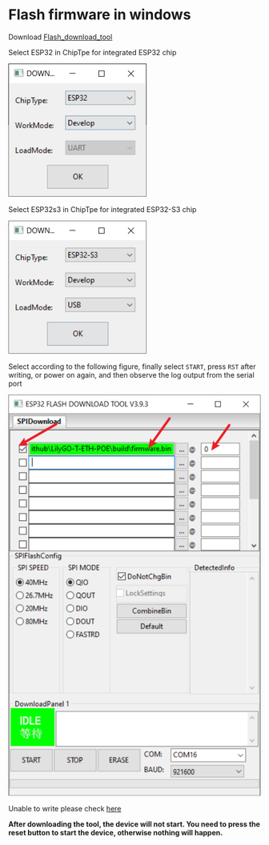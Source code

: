 # Flash firmware in windows


Download [Flash_download_tool](https://www.espressif.com.cn/sites/default/files/tools/flash_download_tool_3.9.5_0.zip)



Select ESP32 in ChipTpe for integrated ESP32 chip

![](./img/esp32-1.png)


Select ESP32s3 in ChipTpe for integrated ESP32-S3 chip

![](./img/esp32s3-1.png)


Select according to the following figure, finally select `START`, press `RST` after writing, or power on again, and then observe the log output from the serial port

![](./img/esp32-2.png)


Unable to write please check [here](./EnterDownloadMode.md)

**After downloading the tool, the device will not start. You need to press the reset button to start the device, otherwise nothing will happen.**









